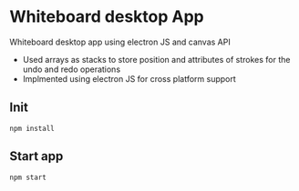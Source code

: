 # Whiteboard desktop App
Whiteboard desktop app using electron JS and canvas API
- Used arrays as stacks to store position and attributes of strokes for the undo and redo operations
- Implmented using electron JS for cross platform support

## Init
`npm install`

## Start app
`npm start`